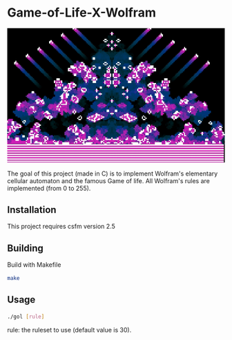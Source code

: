 # Game-of-Life-X-Wolfram

![](img/gol_big.gif)

The goal of this project (made in C) is to implement Wolfram's elementary cellular automaton and the famous Game of life. All Wolfram's rules are implemented (from 0 to 255).

## Installation
This project requires csfm version 2.5


## Building

Build with Makefile
```sh
make
```

## Usage
```sh
./gol [rule]
```

rule:   the ruleset to use (default value is 30).